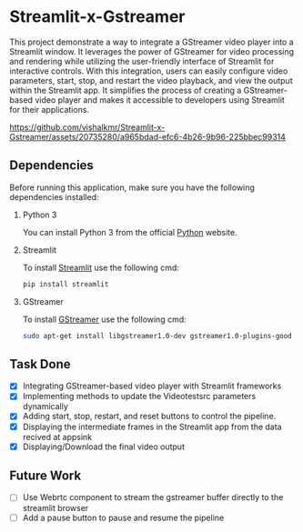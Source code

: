 # Streamlit-x-Gstreamer
This project demonstrate a way to integrate a GStreamer video player into a Streamlit window. It leverages the power of GStreamer for video processing and rendering while utilizing the user-friendly interface of Streamlit for interactive controls. With this integration, users can easily configure video parameters, start, stop, and restart the video playback, and view the output within the Streamlit app. It simplifies the process of creating a GStreamer-based video player and makes it accessible to developers using Streamlit for their applications.


https://github.com/vishalkmr/Streamlit-x-Gstreamer/assets/20735280/a965bdad-efc6-4b26-9b96-225bbec99314


 
## Dependencies
Before running this application, make sure you have the following dependencies installed:

1. Python 3

   You can install Python 3 from the official [Python](https://www.python.org/downloads/) website.

2. Streamlit
  
   To install [Streamlit](https://docs.streamlit.io/library/get-started/installation) use the following cmd:
   ```sh
   pip install streamlit
   ```

3. GStreamer

   To install [GStreamer](https://gstreamer.freedesktop.org/documentation/installing/index.html?gi-language=c) use the following cmd:
   ```sh
   sudo apt-get install libgstreamer1.0-dev gstreamer1.0-plugins-good gstreamer1.0-tools
   ```

## Task Done
- [x] Integrating GStreamer-based video player with Streamlit frameworks
- [x] Implementing methods to update the Videotestsrc parameters dynamically
- [x] Adding start, stop, restart, and reset buttons to control the pipeline.
- [x] Displaying the intermediate frames in the Streamlit app from the data recived at appsink
- [x] Displaying/Download the final video output

## Future Work
- [ ] Use Webrtc component to stream the gstreamer buffer directly to the streamlit browser
- [ ] Add a pause button to pause and resume the pipeline
